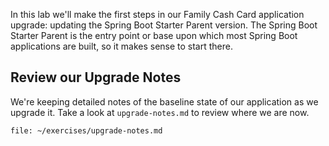 In this lab we'll make the first steps in our Family Cash Card application upgrade: updating the Spring Boot Starter Parent version. The Spring Boot Starter Parent is the entry point or base upon which most Spring Boot applications are built, so it makes sense to start there.

## Review our Upgrade Notes

We're keeping detailed notes of the baseline state of our application as we upgrade it. Take a look at `upgrade-notes.md` to review where we are now.

```editor:open-file
file: ~/exercises/upgrade-notes.md
```
